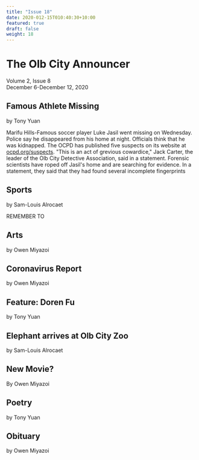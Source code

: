 ```yaml
---
title: "Issue 18"
date: 2020-012-15T010:40:30+10:00
featured: true
draft: false
weight: 18
---
```



# The Olb City Announcer
Volume 2, Issue 8    
December 6-December 12, 2020    

## Famous Athlete Missing
by Tony Yuan

Marifu Hills-Famous soccer player Luke Jasil went missing on Wednesday. Police say he disappeared from his home at night. Officials think that he was kidnapped. The OCPD has published five suspects on its website at [ocpd.org/suspects](ocpd.org/suspects). "This is an act of grevious cowardice," Jack Carter, the leader of the Olb City Detective Association, said in a statement. Forensic scientists have roped off Jasil's home and are searching for evidence. In a statement, they said that they had found several incomplete fingerprints 

## Sports
by Sam-Louis Alrocaet

REMEMBER TO 

## Arts
by Owen Miyazoi



## Coronavirus Report
by Owen Miyazoi


## Feature: Doren Fu
by Tony Yuan




## Elephant arrives at Olb City Zoo
by Sam-Louis Alrocaet


## New Movie?
By Owen Miyazoi


## Poetry
by Tony Yuan


## Obituary
by Owen Miyazoi

